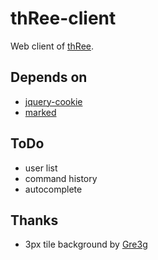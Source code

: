 thRee-client
============

Web client of [thRee](https://github.com/caasi/thRee).

Depends on
----------

*   [jquery-cookie](https://github.com/carhartl/jquery-cookie/)
*   [marked](https://github.com/chjj/marked/)

ToDo
----

*   user list
*   command history
*   autocomplete

Thanks
------

*   3px tile background by [Gre3g](http://gre3g.livejournal.com/)
